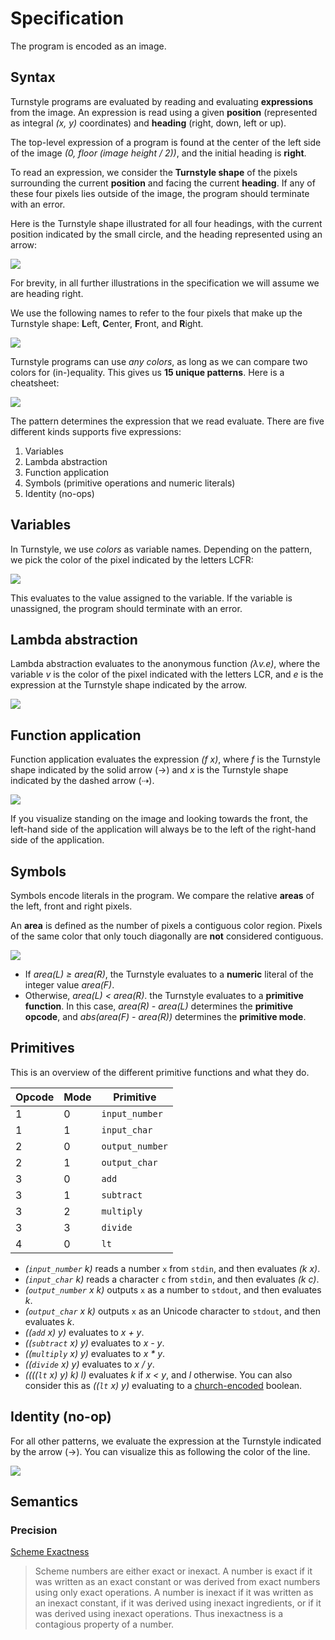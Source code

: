 # Specification

The program is encoded as an image.

## Syntax

Turnstyle programs are evaluated by reading and evaluating **expressions** from
the image.  An expression is read using a given **position** (represented as
integral _(x, y)_ coordinates) and **heading** (right, down, left or up).

The top-level expression of a program is found at the center of the left side of
the image _(0, floor (image height / 2))_, and the initial heading is **right**.

To read an expression, we consider the **Turnstyle shape** of the pixels
surrounding the current **position** and facing the current **heading**.
If any of these four pixels lies outside of the image, the program should
terminate with an error.

Here is the Turnstyle shape illustrated for all four headings, with the current
position indicated by the small circle, and the heading represented using an
arrow:

![](enter.svg)

For brevity, in all further illustrations in the specification we will assume we
are heading right.

We use the following names to refer to the four pixels that make up the
Turnstyle shape: **L**eft, **C**enter, **F**ront, and **R**ight.

![](label.svg)

Turnstyle programs can use _any colors_, as long as we can compare two colors
for (in-)equality.  This gives us **15 unique patterns**.  Here is a cheatsheet:

![](cheatsheet.svg)

The pattern determines the expression that we read evaluate.  There are five
different kinds supports five expressions:

1.  Variables
2.  Lambda abstraction
3.  Function application
4.  Symbols (primitive operations and numeric literals)
5.  Identity (no-ops)

## Variables

In Turnstyle, we use _colors_ as variable names.  Depending on the pattern,
we pick the color of the pixel indicated by the letters LCFR:

![](var.svg)

This evaluates to the value assigned to the variable.  If the variable is
unassigned, the program should terminate with an error.

## Lambda abstraction

Lambda abstraction evaluates to the anonymous function _(λv.e)_, where the
variable _v_ is the color of the pixel indicated with the letters LCR, and _e_
is the expression at the Turnstyle shape indicated by the arrow.

![](lam.svg)

## Function application

Function application evaluates the expression _(f x)_,
where _f_ is the Turnstyle shape indicated by the solid arrow (→)
and _x_ is the Turnstyle shape indicated by the dashed arrow (⇢).

![](app.svg)

If you visualize standing on the image and looking towards the front, the
left-hand side of the application will always be to the left of the right-hand
side of the application.

## Symbols

Symbols encode literals in the program.  We compare the relative **areas** of
the left, front and right pixels.

An **area** is defined as the number of pixels a contiguous color region.
Pixels of the same color that only touch diagonally are **not** considered
contiguous.

![](symbol.svg)

 -  If _area(L) ≥ area(R)_, the Turnstyle evaluates to a **numeric** literal
    of the integer value _area(F)_.
 -  Otherwise, _area(L) < area(R)_.  the Turnstyle evaluates to a
    **primitive function**.
    In this case, _area(R) - area(L)_ determines the **primitive opcode**,
    and _abs(area(F) - area(R))_ determines the **primitive mode**.

## Primitives

This is an overview of the different primitive functions and what they do.

| Opcode | Mode | Primitive       |
| ------ | ---- | --------------- |
|      1 |    0 | `input_number`  |
|      1 |    1 | `input_char`    |
|      2 |    0 | `output_number` |
|      2 |    1 | `output_char`   |
|      3 |    0 | `add`           |
|      3 |    1 | `subtract`      |
|      3 |    2 | `multiply`      |
|      3 |    3 | `divide`        |
|      4 |    0 | `lt`            |

 -  _(`input_number` k)_ reads a number `x` from `stdin`, and then evaluates
    _(k x)_.
 -  _(`input_char` k)_ reads a character `c` from `stdin`, and then evaluates
    _(k c)_.
 -  _(`output_number` x k)_ outputs `x` as a number to `stdout`, and then
    evaluates _k_.
 -  _(`output_char` x k)_ outputs `x` as an Unicode character to `stdout`, and
    then evaluates _k_.
 -  _((`add` x) y)_ evaluates to _x + y_.
 -  _((`subtract` x) y)_ evaluates to _x - y_.
 -  _((`multiply` x) y)_ evaluates to _x * y_.
 -  _((`divide` x) y)_ evaluates to _x / y_.
 -  _((((`lt` x) y) k) l)_ evaluates _k_ if _x < y_, and _l_ otherwise.
    You can also consider this as _((`lt` x) y)_ evaluating to a
    [church-encoded][Church encoding] boolean.

## Identity (no-op)

For all other patterns, we evaluate the expression at the Turnstyle indicated by
the arrow (→).  You can visualize this as following the color of the line.

![](id.svg)

## Semantics

### Precision

[Scheme Exactness]

> Scheme numbers are either exact or inexact. A number is exact if it was written as an exact constant or was derived from exact numbers using only exact operations. A number is inexact if it was written as an inexact constant, if it was derived using inexact ingredients, or if it was derived using inexact operations. Thus inexactness is a contagious property of a number.

[Church encoding]: https://en.wikipedia.org/wiki/Church_encoding
[Scheme Exactness]: https://www.cs.cmu.edu/Groups/AI/html/r4rs/r4rs_8.html#SEC52
